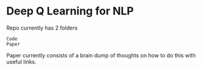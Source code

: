 # Deep Q Learning for NLP

Repo currently has 2 folders

    Code
    Paper

Paper currently consists of a brain dump of thoughts on how to do this with
useful links.
